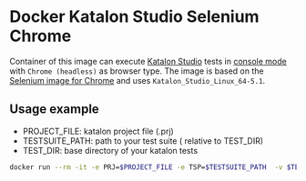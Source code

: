 # Docker Katalon Studio Selenium Chrome

Container of this image can execute [Katalon Studio](https://www.katalon.com/) tests in [console mode](https://docs.katalon.com/display/KD/Console+Mode+Execution) with `Chrome (headless)` as browser type. 
The image is based on the [Selenium image for Chrome](https://github.com/SeleniumHQ/docker-selenium/tree/master/NodeChrome) and uses `Katalon_Studio_Linux_64-5.1`. 

## Usage example

- PROJECT_FILE: katalon project file (.prj)
- TESTSUITE_PATH: path to your test suite ( relative to TEST_DIR)
- TEST_DIR: base directory of your katalon tests

```bash
docker run --rm -it -e PRJ=$PROJECT_FILE -e TSP=$TESTSUITE_PATH  -v $TEST_DIR:/testdir usuresearch/katalon-selenium-chrome bash -c '/start_xvfb.sh && katalon -runMode=console -projectPath="/testdir/$PRJ" -retry=0 -testSuitePath=$TSP -browserType="Chrome (headless)" --remoteWebDriverType=Selenium '
```
